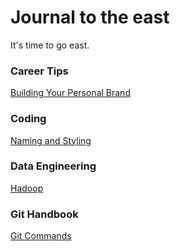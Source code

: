 # Journal to the east
It's time to go east.
### Career Tips
[Building Your Personal Brand](./CareerTips/BuildingYourPersonalBrand.md)

### Coding
[Naming and Styling](./Coding/NamingAndStyling.md)

### Data Engineering
[Hadoop](./DataEngineering/Hadoop.md)

### Git Handbook
[Git Commands](./GitHandbook/GitCommands.md)
